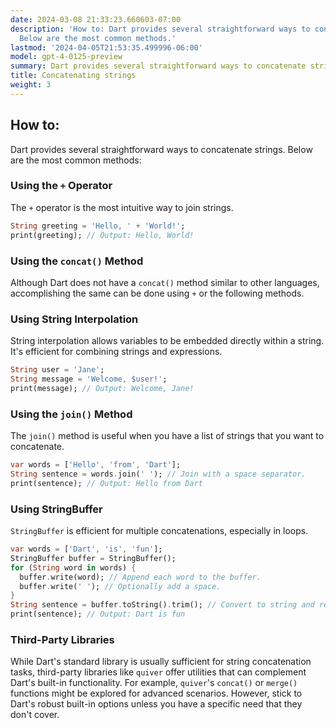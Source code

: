 ```yaml
---
date: 2024-03-08 21:33:23.660603-07:00
description: 'How to: Dart provides several straightforward ways to concatenate strings.
  Below are the most common methods.'
lastmod: '2024-04-05T21:53:35.499996-06:00'
model: gpt-4-0125-preview
summary: Dart provides several straightforward ways to concatenate strings.
title: Concatenating strings
weight: 3
---
```


## How to:
Dart provides several straightforward ways to concatenate strings. Below are the most common methods:

### Using the `+` Operator
The `+` operator is the most intuitive way to join strings.
```dart
String greeting = 'Hello, ' + 'World!';
print(greeting); // Output: Hello, World!
```

### Using the `concat()` Method
Although Dart does not have a `concat()` method similar to other languages, accomplishing the same can be done using `+` or the following methods.

### Using String Interpolation
String interpolation allows variables to be embedded directly within a string. It's efficient for combining strings and expressions.
```dart
String user = 'Jane';
String message = 'Welcome, $user!';
print(message); // Output: Welcome, Jane!
```

### Using the `join()` Method
The `join()` method is useful when you have a list of strings that you want to concatenate.
```dart
var words = ['Hello', 'from', 'Dart'];
String sentence = words.join(' '); // Join with a space separator.
print(sentence); // Output: Hello from Dart
```

### Using StringBuffer
`StringBuffer` is efficient for multiple concatenations, especially in loops.
```dart
var words = ['Dart', 'is', 'fun'];
StringBuffer buffer = StringBuffer();
for (String word in words) {
  buffer.write(word); // Append each word to the buffer.
  buffer.write(' '); // Optionally add a space.
}
String sentence = buffer.toString().trim(); // Convert to string and remove trailing space.
print(sentence); // Output: Dart is fun
```

### Third-Party Libraries
While Dart's standard library is usually sufficient for string concatenation tasks, third-party libraries like `quiver` offer utilities that can complement Dart's built-in functionality. For example, `quiver`'s `concat()` or `merge()` functions might be explored for advanced scenarios. However, stick to Dart's robust built-in options unless you have a specific need that they don't cover.
